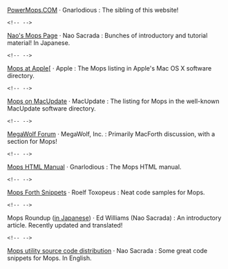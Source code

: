 [PowerMops.COM](http://www.PowerMops.com) · Gnarlodious
:   The sibling of this website!

```{=html}
<!-- -->
```

[Nao's Mops Page](https://w.atwiki.jp/mopsprogramming/pages/1.html) · Nao Sacrada
:   Bunches of introductory and tutorial material! In Japanese.

```{=html}
<!-- -->
```

[Mops at Apple](http://www.apple.com/downloads/macosx/development_tools/powermops.html)\[ · Apple
:   The Mops listing in Apple's Mac OS X software directory.

```{=html}
<!-- -->
```

[Mops on MacUpdate](http://www.macupdate.com/info.php/id/11376) · MacUpdate
:   The listing for Mops in the well-known MacUpdate software directory.

```{=html}
<!-- -->
```

[MegaWolf Forum](http://forums.megawolf.com/phpBB2/index.php) · MegaWolf, Inc.
:   Primarily MacForth discussion, with a section for Mops!

```{=html}
<!-- -->
```

[Mops HTML Manual](http://www.powermops.com/MopsManual/MopsManual.html) · Gnarlodious
:   The Mops HTML manual.

```{=html}
<!-- -->
```

[Mops Forth Snippets](http://home.uni-one.nl/bmbcon2/toolshed/mac/mops/) · Roelf Toxopeus
:   Neat code samples for Mops.

```{=html}
<!-- -->
```

Mops Roundup ([in Japanese](https://w.atwiki.jp/mopsprogramming/pages/13.html)) · Ed Williams (Nao Sacrada)
:   An introductory article. Recently updated and translated!

```{=html}
<!-- -->
```

[Mops utility source code distribution](http://www.geocities.jp/naosacra/distribute/inenglish.html) · Nao Sacrada
:   Some great code snippets for Mops. In English.
